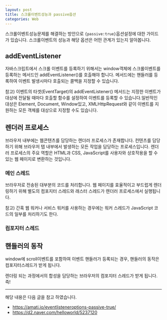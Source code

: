 ```yaml
---
layout: post
title: 스크롤이벤트성능과 passive옵션
categories: Web
---
```


스크롤이벤트성능문제를 해결하는 방안으로 `{passive:true}`옵션설정에 대한 가이드가 있습니다. 스크롤이벤트의 성능과 해당 옵션은 어떤 관계가 있는지 알아봅니다.

## addEventListener

자바스크립트에서 스크롤 이벤트를 등록하기 위해서는 window객체에 스크롤이벤트를 등록하는 메서드인 addEventListener()를 호출해야 합니다. 메서드에는 핸들러를 등록하여 이벤트 발생시마다 호출되는 콜백을 지정할 수 있습니다.

참고) 이벤트의 타겟(EventTarget)의 addEventListener() 메서드는 지정한 이벤트가 대상에 전달될 때마다 호출할 함수를 설정하여 이벤트를 등록할 수 있습니다.일반적인 대상은 Element, Document, Window있고, XMLHttpRequest와 같이 이벤트를 지원하는 모든 객체를 대상으로 지정할 수도 있습니다.

## 렌더러 프로세스
브라우저 내부에는 웹콘텐츠를 담당하는 렌더러 프로세스가 존재합니다. 컨텐츠를 담당하기 위해 브라우저 탭 내부에서 발생하는 모든 작업을 담당하는 프로세스입니다. 렌더러 프로세스의 주요 역할은 HTML과 CSS, JavaScript를 사용자와 상호작용을 할 수 있는 웹 페이지로 변환하는 것입니다.

### 메인 스레드

브라우저로 전송된 대부분의 코드를 처리합니다. 웹 페이지를 효율적이고 부드럽게 렌더링하기 위해 별도의 컴포지터 스레드와 래스터 스레드가 렌더러 프로세스에서 실행됩니다.

참고) 간혹 웹 워커나 서비스 워커를 사용하는 경우에는 워커 스레드가 JavaScript 코드의 일부를 처리하기도 한다.

### 컴포지터 스레드 

## 핸들러의 동작

window에 scroll이벤트를 포함하여 이벤트 핸들러가 등록되는 경우, 핸들러의 동작은 컴포지터스레드가 받게 됩니다.


렌더링 되는 과정에서의 합성을 담당하는 브라우저의 컴포지터 스레드가 받게 됩니다. 즉! 

---

해당 내용은 다음 글을 참고 하였습니다.

- https://amati.io/eventlisteneroptions-passive-true/
- https://d2.naver.com/helloworld/5237120